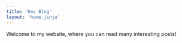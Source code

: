 ```yaml
---
title: 'Dev Blog'
layout: 'home.jinja'
---
```


Welcome to my website, where you can read many interesting posts!